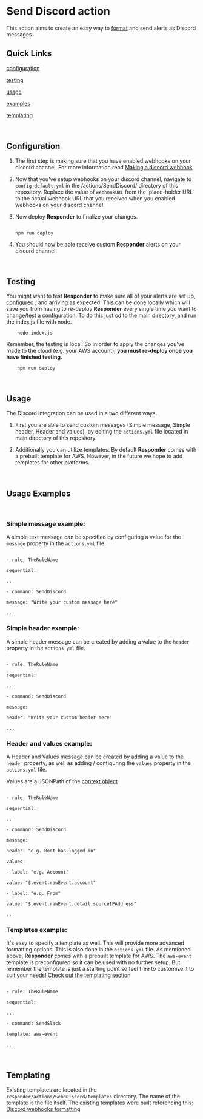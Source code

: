 # Send Discord action


This action aims to create an easy way to [format](https://birdie0.github.io/discord-webhooks-guide/discord_webhook.html) and send alerts as Discord messages.

## Quick Links
[configuration](#configuration)

[testing](#testing)

[usage](#usage)

[examples](#usage-examples)

[templating](#templating)

<p>&nbsp;</p>

## Configuration

  

1. The first step is making sure that you have enabled webhooks on your discord channel. For more information read [Making a discord webhook](https://support.discord.com/hc/en-us/articles/228383668-Intro-to-Webhooks)

  

2. Now that you've setup webhooks on your discord channel, navigate to `config-default.yml` in the /actions/SendDiscord/ directory of this repository. 
Replace the value of `webhookURL` from the 'place-holder URL' to the actual webhook URL that you received when you enabled webhooks on your discord channel.

  

3. Now deploy **Responder** to finalize your changes.


	```

	npm run deploy

	```
4. You should now be able receive  custom **Responder** alerts on your discord channel!
	
  <p>&nbsp;</p>

## Testing
You might want to test **Responder** to make sure all of your alerts are set up, [configured](#usage) , and arriving as expected. This can be done locally which will save you from having to re-deploy **Responder** every single time you want to change/test a configuration. 
To do this just cd to the main directory, and run the index.js file with node. 
```
	node index.js
```

Remember, the testing is local. So in order to apply the changes you've made to the cloud (e.g. your AWS account), **you must re-deploy once you have finished testing.**
```
	npm run deploy
```

<p>&nbsp;</p>

## Usage

The Discord integration can be used in a two different ways. 

1. First you are able to send custom messages (Simple message, Simple header, Header and values), by editing the `actions.yml` file located in main directory of this repository. 

2. Additionally you can utilize templates. By default **Responder** comes with a prebuilt template for AWS. However, in the future we hope to add templates for other platforms. 

<p>&nbsp;</p>

## Usage Examples
<p>&nbsp;</p>

### Simple message example:

A simple text message can be specified by configuring a value for the `message` property in the `actions.yml` file.

```

- rule: TheRuleName

sequential:

...

- command: SendDiscord

message: "Write your custom message here"

...

```

  

### Simple header example:

A simple header message can be created by adding a value to the `header` property in the `actions.yml` file.

```

- rule: TheRuleName

sequential:

...

- command: SendDiscord

message:

header: "Write your custom header here"

...

```

  

### Header and values example:

A Header and Values message can be created by adding a value to the `header` property, as well as adding / configuring the `values` property in the `actions.yml` file. 

Values are a JSONPath of the [context object]()

```

- rule: TheRuleName

sequential:

...

- command: SendDiscord

message:

header: "e.g. Root has logged in"

values:

- label: "e.g. Account"

value: "$.event.rawEvent.account"

- label: "e.g. From"

value: "$.event.rawEvent.detail.sourceIPAddress"

...

```

  

### Templates example:

It's easy to specify a template as well. This will provide more advanced formatting options. This is also done in the `actions.yml` file. 
As mentioned above, **Responder** comes with a prebuilt template for AWS. 
The `aws-event` template is preconfigured so it can be used with no further setup. But remember the template is just a starting point so feel free to customize it to suit your needs!
[Check out the templating section](#templating) 


```

- rule: TheRuleName

sequential:

...

- command: SendSlack

template: aws-event

...

```

<p>&nbsp;</p>

## Templating

Existing templates are located in the `responder/actions/SendDiscord/templates` directory. The name of the template is the file itself. 
The existing templates were built referencing this: [Discord webhooks formatting](https://birdie0.github.io/discord-webhooks-guide/discord_webhook.html) 






